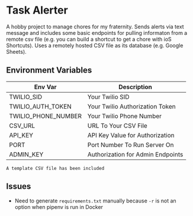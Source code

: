# Task Alerter
A hobby project to manage chores for my fraternity. Sends alerts via text message and includes some basic endpoints for pulling informaton from a remote csv file (e.g. you can build a shortcut to get a chore with ioS Shortcuts). Uses a remotely hosted CSV file as its database (e.g. Google Sheets).


## Environment Variables
| Env Var             | Description                     |
|---------------------|---------------------------------|
| TWILIO_SID          | Your Twilio SID                 |
| TWILIO_AUTH_TOKEN   | Your Twilio Authorization Token |
| TWILIO_PHONE_NUMBER | Your Twilio Phone Number        |
| CSV_URL             | URL To Your CSV File            |
| API_KEY             | API Key Value for Authorization |
| PORT                | Port Number To Run Server On    |
| ADMIN_KEY           | Authorization for Admin Endpoints |

`A template CSV file has been included`


## Issues
- Need to generate `requirements.txt` manually because `-r` is not an option when pipenv is run in Docker
